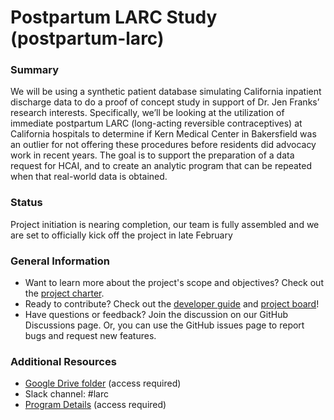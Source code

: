 # Postpartum LARC Study (postpartum-larc)

### Summary
We will be using a synthetic patient database simulating California inpatient discharge data to do a proof of concept study in support of Dr. Jen Franks’ research interests. Specifically, we’ll be looking at the utilization of immediate postpartum LARC (long-acting reversible contraceptives) at California hospitals to determine if Kern Medical Center in Bakersfield was an outlier for not offering these procedures before residents did advocacy work in recent years. The goal is to support the preparation of a data request for HCAI, and to create an analytic program that can be repeated when that real-world data is obtained.

### Status
Project initiation is nearing completion, our team is fully assembled and we are set to officially kick off the project in late February

### General Information
- Want to learn more about the project's scope and objectives? Check out the [project charter](documentation/PROJECT_CHARTER.md).
- Ready to contribute? Check out the [developer guide](documentation/DEVELOPER_GUIDE.md) and [project board](https://github.com/orgs/orchid-initiative/projects/10)!
- Have questions or feedback? Join the discussion on our GitHub Discussions page.  Or, you can use the GitHub issues page to report bugs and request new features.

### Additional Resources
- [Google Drive folder](https://drive.google.com/drive/folders/1zWag_MZAYXod5H0NEOwFOsjk0Dp7rtug) (access required)
- Slack channel: #larc
- [Program Details](https://drive.google.com/drive/folders/1tKRSoRtKV4-Sm9TtlCJPRUeoux058ucM?usp=drive_link) (access required)
